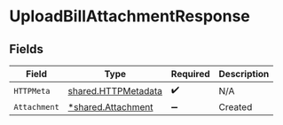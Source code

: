 # UploadBillAttachmentResponse


## Fields

| Field                                                             | Type                                                              | Required                                                          | Description                                                       |
| ----------------------------------------------------------------- | ----------------------------------------------------------------- | ----------------------------------------------------------------- | ----------------------------------------------------------------- |
| `HTTPMeta`                                                        | [shared.HTTPMetadata](../../../pkg/models/shared/httpmetadata.md) | :heavy_check_mark:                                                | N/A                                                               |
| `Attachment`                                                      | [*shared.Attachment](../../../pkg/models/shared/attachment.md)    | :heavy_minus_sign:                                                | Created                                                           |